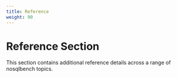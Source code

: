 ```yaml
---
title: Reference
weight: 90
---
```


# Reference Section

This section contains additional reference details across a range of nosqlbench topics.
